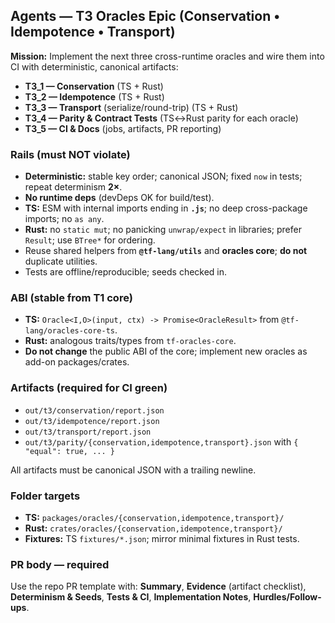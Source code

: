 ## Agents — T3 Oracles Epic (Conservation • Idempotence • Transport)

**Mission:** Implement the next three cross-runtime oracles and wire them into CI with deterministic, canonical artifacts:

* **T3\_1 — Conservation** (TS + Rust)
* **T3\_2 — Idempotence** (TS + Rust)
* **T3\_3 — Transport** (serialize/round-trip) (TS + Rust)
* **T3\_4 — Parity & Contract Tests** (TS↔Rust parity for each oracle)
* **T3\_5 — CI & Docs** (jobs, artifacts, PR reporting)

### Rails (must NOT violate)

* **Deterministic:** stable key order; canonical JSON; fixed `now` in tests; repeat determinism **2×**.
* **No runtime deps** (devDeps OK for build/test).
* **TS:** ESM with internal imports ending in **`.js`**; no deep cross-package imports; no `as any`.
* **Rust:** no `static mut`; no panicking `unwrap/expect` in libraries; prefer `Result`; use `BTree*` for ordering.
* Reuse shared helpers from **`@tf-lang/utils`** and **oracles core**; **do not** duplicate utilities.
* Tests are offline/reproducible; seeds checked in.

### ABI (stable from T1 core)

* **TS:** `Oracle<I,O>(input, ctx) -> Promise<OracleResult>` from `@tf-lang/oracles-core-ts`.
* **Rust:** analogous traits/types from `tf-oracles-core`.
* **Do not change** the public ABI of the core; implement new oracles as add-on packages/crates.

### Artifacts (required for CI green)

* `out/t3/conservation/report.json`
* `out/t3/idempotence/report.json`
* `out/t3/transport/report.json`
* `out/t3/parity/{conservation,idempotence,transport}.json` with `{ "equal": true, ... }`

All artifacts must be canonical JSON with a trailing newline.

### Folder targets

* **TS:** `packages/oracles/{conservation,idempotence,transport}/`
* **Rust:** `crates/oracles/{conservation,idempotence,transport}/`
* **Fixtures:** TS `fixtures/*.json`; mirror minimal fixtures in Rust tests.

### PR body — required

Use the repo PR template with: **Summary**, **Evidence** (artifact checklist), **Determinism & Seeds**, **Tests & CI**, **Implementation Notes**, **Hurdles/Follow-ups**.